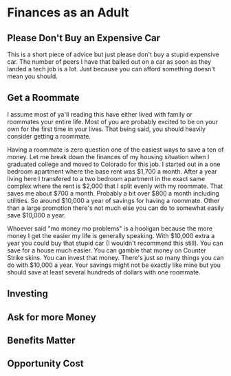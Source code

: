 # Finances as an Adult

## Please Don't Buy an Expensive Car

This is a short piece of advice but just please don't buy a stupid expensive car. The number of peers I have that balled out on a car as soon as they landed a tech job is a lot. Just because you can afford something doesn't mean you should.

## Get a Roommate

I assume most of ya'll reading this have either lived with family or roommates your entire life. Most of you are probably excited to be on your own for the first time in your lives. That being said, you should heavily consider getting a roommate.

Having a roommate is zero question one of the easiest ways to save a ton of money. Let me break down the finances of my housing situation when I graduated college and moved to Colorado for this job. I started out in a one bedroom apartment where the base rent was $1,700
a month. After a year living here I transfered to a two bedroom apartment in the exact same complex where the rent is $2,000 that I split evenly with my roommate. That saves me about $700 a month. Probably a bit over $800 a month including utilities. So around $10,000 a
year of savings for having a roommate. Other than a large promotion there's not much else you can do to somewhat easily save $10,000 a year.

Whoever said "mo money mo problems" is a hooligan because the more money I get the easier my life is generally speaking. With $10,000 extra a year you could buy that stupid car (I wouldn't recommend this still). You can save for a house much easier. You can gamble that
money on Counter Strike skins. You can invest that money. There's just so many things you can do with $10,000 a year. Your savings might not be exactly like mine but you should save at least several hundreds of dollars with one roommate.

## Investing

## Ask for more Money

## Benefits Matter

## Opportunity Cost

